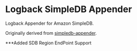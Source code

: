 # Logback SimpleDB Appender

Logback Appender for Amazon SimpleDB.

Originally derived from [simpledb-appender](http://code.google.com/p/simpledb-appender/).

***Added SDB Region EndPoint Support

